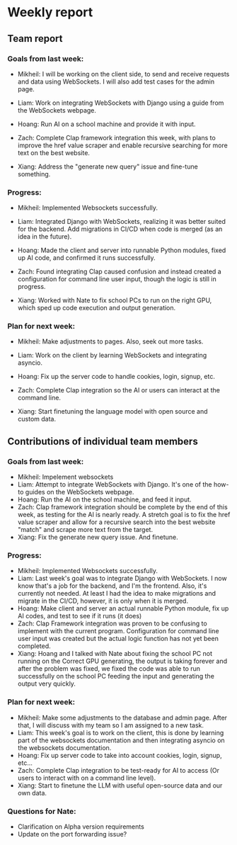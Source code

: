 # Weekly report

## Team report
  ### Goals from last week:
  - Mikheil: I will be working on the client side, to send and receive requests and data using WebSockets. I will also add test cases for the admin page.
            
  - Liam: Work on integrating WebSockets with Django using a guide from the WebSockets webpage.
            
  - Hoang: Run AI on a school machine and provide it with input.
            
  - Zach: Complete Clap framework integration this week, with plans to improve the href value scraper and enable recursive searching for more text on the best website.
            
  - Xiang: Address the "generate new query" issue and fine-tune something.
  
  ### Progress:
  - Mikheil: Implemented Websockets successfully.

  - Liam: Integrated Django with WebSockets, realizing it was better suited for the backend. Add migrations in CI/CD when code is merged (as an idea in the future).

  - Hoang: Made the client and server into runnable Python modules, fixed up AI code, and confirmed it runs successfully.

  - Zach: Found integrating Clap caused confusion and instead created a configuration for command line user input, though the logic is still in progress.

  - Xiang: Worked with Nate to fix school PCs to run on the right GPU, which sped up code execution and output generation.

  ### Plan for next week:
  - Mikheil: Make adjustments to pages. Also, seek out more tasks.

  - Liam: Work on the client by learning WebSockets and integrating asyncio.

  - Hoang: Fix up the server code to handle cookies, login, signup, etc.

  - Zach: Complete Clap integration so the AI or users can interact at the command line.

  - Xiang: Start finetuning the language model with open source and custom data.

## Contributions of individual team members

  ### Goals from last week:
  - Mikheil: Impelement websockets
  - Liam: Attempt to integrate WebSockets with Django. It's one of the how-to guides on the WebSockets webpage.
  - Hoang: Run the AI on the school machine, and feed it input.
  - Zach: Clap framework integration should be complete by the end of this week, as testing for the AI is nearly ready. A stretch goal is to fix the href value scraper and allow for a recursive search into the best            website "match" and scrape more text from the target.
  - Xiang: Fix the generate new query issue. And finetune.
  
  ### Progress:
  - Mikheil: Implemented Websockets successfully.
  - Liam: Last week's goal was to integrate Django with WebSockets. I now know that's a job for the backend, and I'm the frontend. Also, it's currently not needed. At least I had the idea to make migrations and migrate in     the CI/CD, however, it is only when it is merged.
  - Hoang: Make client and server an actual runnable Python module, fix up AI codes, and test to see if it runs (it does)
  - Zach: Clap Framework integration was proven to be confusing to implement with the current program. Configuration for command line user input was created but the actual logic function has not yet been completed.
  - Xiang: Hoang and I talked with Nate about fixing the school PC not running on the Correct GPU generating, the output is taking forever and after the problem was fixed, we fixed the code was able to run successfully on     the school PC feeding the input and generating the output very quickly.

  ### Plan for next week:
  - Mikheil: Make some adjustments to the database and  admin page. After that, I will discuss with my team so I am assigned to a new task.
  - Liam: This week's goal is to work on the client, this is done by learning part of the websockets documentation and then integrating asyncio on the websockets documentation.
  - Hoang: Fix up server code to take into account cookies, login, signup, etc...
  - Zach: Complete Clap integration to be test-ready for AI to access (Or users to interact with on a command line level).
  - Xiang: Start to finetune the LLM with useful open-source data and our own data.

  ### Questions for Nate:
  - Clarification on Alpha version requirements
  - Update on the port forwarding issue?
